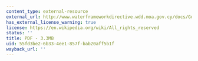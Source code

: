 ```yaml
---
content_type: external-resource
external_url: http://www.waterframeworkdirective.wdd.moa.gov.cy/docs/GuidanceDocuments/Guidancedoc8Publicparticipation.pdf
has_external_license_warning: true
license: https://en.wikipedia.org/wiki/All_rights_reserved
status: ''
title: PDF - 3.3MB
uid: 55fd3be2-6b33-4ee1-857f-bab20aff5b1f
wayback_url: ''
---
```

